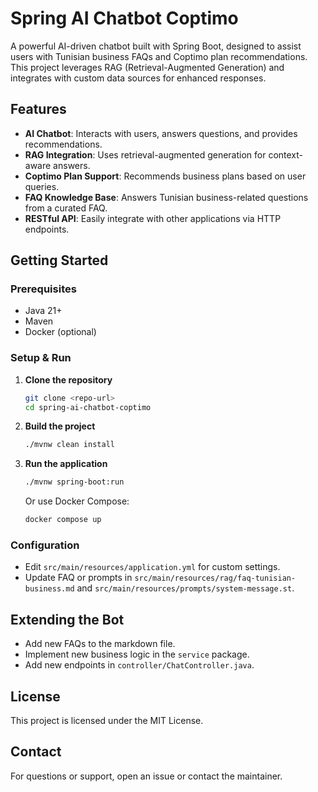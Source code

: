 # Spring AI Chatbot Coptimo

A powerful AI-driven chatbot built with Spring Boot, designed to assist users with Tunisian business FAQs and Coptimo plan recommendations. This project leverages RAG (Retrieval-Augmented Generation) and integrates with custom data sources for enhanced responses.

## Features

- **AI Chatbot**: Interacts with users, answers questions, and provides recommendations.
- **RAG Integration**: Uses retrieval-augmented generation for context-aware answers.
- **Coptimo Plan Support**: Recommends business plans based on user queries.
- **FAQ Knowledge Base**: Answers Tunisian business-related questions from a curated FAQ.
- **RESTful API**: Easily integrate with other applications via HTTP endpoints.



## Getting Started

### Prerequisites
- Java 21+
- Maven
- Docker (optional)

### Setup & Run

1. **Clone the repository**
   ```bash
   git clone <repo-url>
   cd spring-ai-chatbot-coptimo
   ```
2. **Build the project**
   ```bash
   ./mvnw clean install
   ```
3. **Run the application**
   ```bash
   ./mvnw spring-boot:run
   ```
   Or use Docker Compose:
   ```bash
   docker compose up
   ```

### Configuration
- Edit `src/main/resources/application.yml` for custom settings.
- Update FAQ or prompts in `src/main/resources/rag/faq-tunisian-business.md` and `src/main/resources/prompts/system-message.st`.


## Extending the Bot
- Add new FAQs to the markdown file.
- Implement new business logic in the `service` package.
- Add new endpoints in `controller/ChatController.java`.


## License

This project is licensed under the MIT License.

## Contact

For questions or support, open an issue or contact the maintainer.

